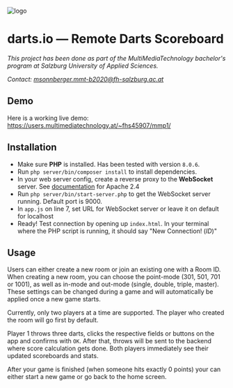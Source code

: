 ![logo](https://users.multimediatechnology.at/~fhs45907/mmp1/img/logo.svg)

# darts.io — Remote Darts Scoreboard

_This project has been done as part of the MultiMediaTechnology bachelor's program at Salzburg University of Applied Sciences._

_Contact: [msonnberger.mmt-b2020@fh-salzburg.ac.at](mailto:msonnberger.mmt-b2020@fh-salzburg.ac.at)_

## Demo

Here is a working live demo: https://users.multimediatechnology.at/~fhs45907/mmp1/

## Installation

- Make sure **PHP** is installed. Has been tested with version `8.0.6`.
- Run `php server/bin/composer install` to install dependencies.
- In your web server config, create a reverse proxy to the **WebSocket** server. See [documentation](https://httpd.apache.org/docs/2.4/mod/mod_proxy_wstunnel.html) for Apache 2.4
- Run `php server/bin/start-server.php` to get the WebSocket server running. Default port is 9000.
- In `app.js` on line 7, set URL for WebSocket server or leave it on default for localhost
- Ready! Test connection by opening up `index.html`. In your terminal where the PHP script is running, it should say "New Connection! (_ID_)"

## Usage

Users can either create a new room or join an existing one with a Room ID. When creating a new room, you can choose the point-mode (301, 501, 701 or 1001), as well as in-mode and out-mode (single, double, triple, master). These settings can be changed during a game and will automatically be applied once a new game starts.

Currently, only two players at a time are supported. The player who created the room will go first by default.

Player 1 throws three darts, clicks the respective fields or buttons on the app and confirms with `OK`. After that, throws will be sent to the backend where score calculation gets done. Both players immediately see their updated scoreboards and stats.

After your game is finished (when someone hits exactly 0 points) your can either start a new game or go back to the home screen.
